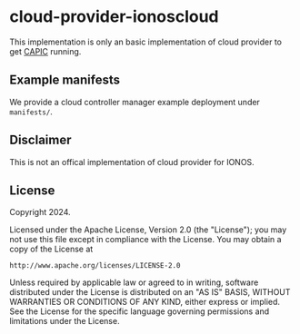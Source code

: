 # cloud-provider-ionoscloud

This implementation is only an basic implementation of cloud provider to get [CAPIC](https://github.com/GDATASoftwareAG/cluster-api-provider-ionoscloud) running.


## Example manifests

We provide a cloud controller manager example deployment under `manifests/`.

## Disclaimer

This is not an offical implementation of cloud provider for IONOS.

## License

Copyright 2024.

Licensed under the Apache License, Version 2.0 (the "License");
you may not use this file except in compliance with the License.
You may obtain a copy of the License at

    http://www.apache.org/licenses/LICENSE-2.0

Unless required by applicable law or agreed to in writing, software
distributed under the License is distributed on an "AS IS" BASIS,
WITHOUT WARRANTIES OR CONDITIONS OF ANY KIND, either express or implied.
See the License for the specific language governing permissions and
limitations under the License.